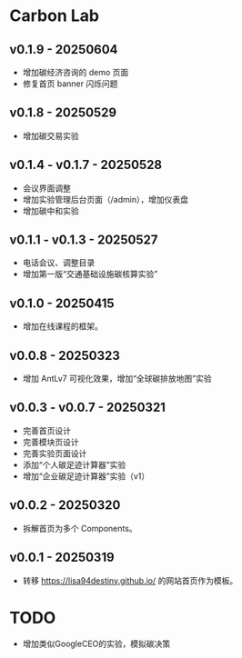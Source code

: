 # Carbon Lab

## v0.1.9 - 20250604
- 增加碳经济咨询的 demo 页面
- 修复首页 banner 闪烁问题

## v0.1.8 - 20250529
- 增加碳交易实验

## v0.1.4 - v0.1.7 - 20250528
- 会议界面调整
- 增加实验管理后台页面（/admin），增加仪表盘
- 增加碳中和实验

## v0.1.1 - v0.1.3 - 20250527
- 电话会议、调整目录
- 增加第一版“交通基础设施碳核算实验”

## v0.1.0 - 20250415
- 增加在线课程的框架。

## v0.0.8 - 20250323
- 增加 AntLv7 可视化效果，增加“全球碳排放地图”实验

## v0.0.3 - v0.0.7 - 20250321
- 完善首页设计
- 完善模块页设计
- 完善实验页面设计
- 添加“个人碳足迹计算器”实验
- 增加“企业碳足迹计算器”实验（v1）

## v0.0.2 - 20250320
- 拆解首页为多个 Components。

## v0.0.1 - 20250319
- 转移 https://lisa94destiny.github.io/ 的网站首页作为模板。


# TODO
- 增加类似GoogleCEO的实验，模拟碳决策
